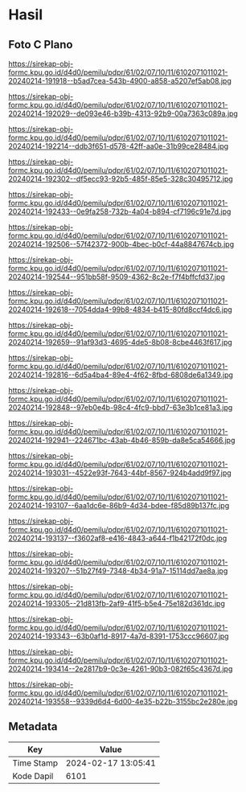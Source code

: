 # Hasil

## Foto C Plano

https://sirekap-obj-formc.kpu.go.id/d4d0/pemilu/pdpr/61/02/07/10/11/6102071011021-20240214-191918--b5ad7cea-543b-4900-a858-a5207ef5ab08.jpg

https://sirekap-obj-formc.kpu.go.id/d4d0/pemilu/pdpr/61/02/07/10/11/6102071011021-20240214-192029--de093e46-b39b-4313-92b9-00a7363c089a.jpg

https://sirekap-obj-formc.kpu.go.id/d4d0/pemilu/pdpr/61/02/07/10/11/6102071011021-20240214-192214--ddb3f651-d578-42ff-aa0e-31b99ce28484.jpg

https://sirekap-obj-formc.kpu.go.id/d4d0/pemilu/pdpr/61/02/07/10/11/6102071011021-20240214-192302--df5ecc93-92b5-485f-85e5-328c30495712.jpg

https://sirekap-obj-formc.kpu.go.id/d4d0/pemilu/pdpr/61/02/07/10/11/6102071011021-20240214-192433--0e9fa258-732b-4a04-b894-cf7196c91e7d.jpg

https://sirekap-obj-formc.kpu.go.id/d4d0/pemilu/pdpr/61/02/07/10/11/6102071011021-20240214-192506--57f42372-900b-4bec-b0cf-44a8847674cb.jpg

https://sirekap-obj-formc.kpu.go.id/d4d0/pemilu/pdpr/61/02/07/10/11/6102071011021-20240214-192544--951bb58f-9509-4362-8c2e-f7f4bffcfd37.jpg

https://sirekap-obj-formc.kpu.go.id/d4d0/pemilu/pdpr/61/02/07/10/11/6102071011021-20240214-192618--7054dda4-99b8-4834-b415-80fd8ccf4dc6.jpg

https://sirekap-obj-formc.kpu.go.id/d4d0/pemilu/pdpr/61/02/07/10/11/6102071011021-20240214-192659--91af93d3-4695-4de5-8b08-8cbe4463f617.jpg

https://sirekap-obj-formc.kpu.go.id/d4d0/pemilu/pdpr/61/02/07/10/11/6102071011021-20240214-192816--6d5a4ba4-89e4-4f62-8fbd-6808de6a1349.jpg

https://sirekap-obj-formc.kpu.go.id/d4d0/pemilu/pdpr/61/02/07/10/11/6102071011021-20240214-192848--97eb0e4b-98c4-4fc9-bbd7-63e3b1ce81a3.jpg

https://sirekap-obj-formc.kpu.go.id/d4d0/pemilu/pdpr/61/02/07/10/11/6102071011021-20240214-192941--224671bc-43ab-4b46-859b-da8e5ca54666.jpg

https://sirekap-obj-formc.kpu.go.id/d4d0/pemilu/pdpr/61/02/07/10/11/6102071011021-20240214-193031--4522e93f-7643-44bf-8567-924b4add9f97.jpg

https://sirekap-obj-formc.kpu.go.id/d4d0/pemilu/pdpr/61/02/07/10/11/6102071011021-20240214-193107--6aa1dc6e-86b9-4d34-bdee-f85d89b137fc.jpg

https://sirekap-obj-formc.kpu.go.id/d4d0/pemilu/pdpr/61/02/07/10/11/6102071011021-20240214-193137--f3602af8-e416-4843-a644-f1b42172f0dc.jpg

https://sirekap-obj-formc.kpu.go.id/d4d0/pemilu/pdpr/61/02/07/10/11/6102071011021-20240214-193207--51b27f49-7348-4b34-91a7-15114dd7ae8a.jpg

https://sirekap-obj-formc.kpu.go.id/d4d0/pemilu/pdpr/61/02/07/10/11/6102071011021-20240214-193305--21d813fb-2af9-41f5-b5e4-75e182d361dc.jpg

https://sirekap-obj-formc.kpu.go.id/d4d0/pemilu/pdpr/61/02/07/10/11/6102071011021-20240214-193343--63b0af1d-8917-4a7d-8391-1753ccc96607.jpg

https://sirekap-obj-formc.kpu.go.id/d4d0/pemilu/pdpr/61/02/07/10/11/6102071011021-20240214-193414--2e2817b9-0c3e-4261-90b3-082f65c4367d.jpg

https://sirekap-obj-formc.kpu.go.id/d4d0/pemilu/pdpr/61/02/07/10/11/6102071011021-20240214-193558--9339d6d4-6d00-4e35-b22b-3155bc2e280e.jpg


## Metadata

| Key        | Value               |
| ---------- | ------------------- |
| Time Stamp | 2024-02-17 13:05:41 |
| Kode Dapil | 6101                |



